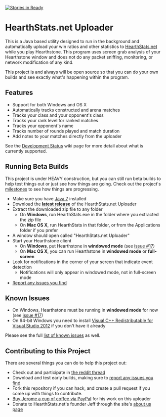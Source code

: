 [![Stories in Ready](https://badge.waffle.io/HearthStats/HearthStats.net-Uploader.png?label=Ready)](https://waffle.io/HearthStats/HearthStats.net-Uploader)

HearthStats.net Uploader
========================

This is a Java based utility designed to run in the background and automatically
upload your win ratios and other statistics to [HearthStats.net](http://HearthStats.net)
while you play Hearthstone. This program uses screen grab analysis of your Hearthstone window
and does not do any packet sniffing, monitoring, or network modification of any kind.

This project is and always will be open source so that you can do your own builds 
and see exactly what's happening within the program. 


Features
--------------------

* Support for both Windows and OS X
* Automatically tracks constructed and arena matches
* Tracks your class and your opponent's class
* Tracks your rank level for ranked matches
* Tracks your opponent's name
* Tracks number of rounds played and match duration
* Add notes to your matches directly from the uploader

See the [Development Status](https://github.com/HearthStats/HearthStats.net-Uploader/wiki/Development-Status) wiki page for more detail about what is currently supported.


Running Beta Builds
--------------------

This project is under HEAVY construction, but you can still run beta builds
to help test things out or just see how things are going. Check out the project's
[milestones](https://github.com/HearthStats/HearthStats.net-Uploader/issues/milestones) 
to see how things are progressing.

* Make sure you have [Java 7](http://java.com/en/download/manual.jsp) installed
* Download the __[latest release](https://hearthstats.net/uploader)__ of the HearthStats.net Uploader
* Extract the downloaded zip file to any folder
  * On **Windows**, run HearthStats.exe in the folder where you extracted the zip file
  * On **Mac OS X**, run HearthStats in that folder, or from the Applications folder if you prefer
* A window should open called "HearthStats.net Uploader"
* Start your Hearthstone client 
  * On **Windows**, put Hearthstone in **windowed mode** (see [issue #17](https://github.com/HearthStats/HearthStats.net-Uploader/issues/17))
  * On **Mac OS X**, you can run Hearthstone in **windowed mode** or **full-screen**
* Look for notifications in the corner of your screen that indicate event detection
  * Notifications will only appear in windowed mode, not in full-screen mode
* [Report any issues you find](https://github.com/HearthStats/HearthStats.net-Uploader/issues)



Known Issues
-------------

* On Windows, Hearthstone must be running in __windowed mode__ for now (see [issue #17](https://github.com/HearthStats/HearthStats.net-Uploader/issues/17))
* On 64-bit Windows you need to install [Visual C++ Redistributable for Visual Studio 2012](http://www.microsoft.com/en-us/download/details.aspx?id=30679) if you don't have it already
 

Please see the full [list of known issues](https://github.com/HearthStats/HearthStats.net-Uploader/issues)
as well.

Contributing to this Project
----------------------------

There are several things you can do to help this project out:

* Check out and participate in [the reddit thread](http://www.reddit.com/r/hearthstone/comments/1wa4rc/auto_uploader_for_hearthstatsnet_need_help_testing/)
* Download and test early builds, making sure to [report any issues you find](https://github.com/HearthStats/HearthStats.net-Uploader/issues)
* Fork this repository if you can hack, and create a pull request if you come up with things to contribute.
* [Buy Jerome a cup of coffee via PayPal](https://www.paypal.com/cgi-bin/webscr?cmd=_s-xclick&hosted_button_id=F9XNSXLZNP9QQ) for his work on this uploader
* Donate to HearthStats.net's founder Jeff through the site's [about us page](http://hearthstats.net/aboutus) 
